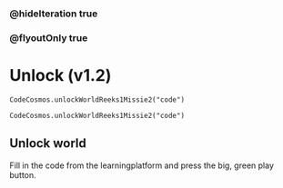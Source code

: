 ### @hideIteration true
### @flyoutOnly true
# Unlock (v1.2)
```blocks
CodeCosmos.unlockWorldReeks1Missie2("code")
```

```template
CodeCosmos.unlockWorldReeks1Missie2("code")
```

## Unlock world
Fill in the code from the learningplatform and press the big, green play button.